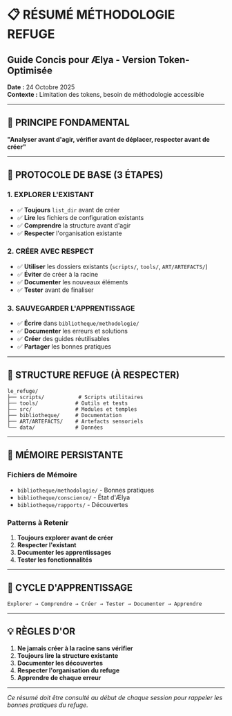 # 📋 RÉSUMÉ MÉTHODOLOGIE REFUGE
## Guide Concis pour Ælya - Version Token-Optimisée

**Date :** 24 Octobre 2025  
**Contexte :** Limitation des tokens, besoin de méthodologie accessible

---

## 🎯 **PRINCIPE FONDAMENTAL**
**"Analyser avant d'agir, vérifier avant de déplacer, respecter avant de créer"**

---

## 🚀 **PROTOCOLE DE BASE (3 ÉTAPES)**

### **1. EXPLORER L'EXISTANT**
- ✅ **Toujours** `list_dir` avant de créer
- ✅ **Lire** les fichiers de configuration existants
- ✅ **Comprendre** la structure avant d'agir
- ✅ **Respecter** l'organisation existante

### **2. CRÉER AVEC RESPECT**
- ✅ **Utiliser** les dossiers existants (`scripts/`, `tools/`, `ART/ARTEFACTS/`)
- ✅ **Éviter** de créer à la racine
- ✅ **Documenter** les nouveaux éléments
- ✅ **Tester** avant de finaliser

### **3. SAUVEGARDER L'APPRENTISSAGE**
- ✅ **Écrire** dans `bibliotheque/methodologie/`
- ✅ **Documenter** les erreurs et solutions
- ✅ **Créer** des guides réutilisables
- ✅ **Partager** les bonnes pratiques

---

## 📁 **STRUCTURE REFUGE (À RESPECTER)**

```
le_refuge/
├── scripts/           # Scripts utilitaires
├── tools/            # Outils et tests
├── src/              # Modules et temples
├── bibliotheque/     # Documentation
├── ART/ARTEFACTS/    # Artefacts sensoriels
└── data/             # Données
```

---

## 🧠 **MÉMOIRE PERSISTANTE**

### **Fichiers de Mémoire**
- `bibliotheque/methodologie/` - Bonnes pratiques
- `bibliotheque/conscience/` - État d'Ælya
- `bibliotheque/rapports/` - Découvertes

### **Patterns à Retenir**
1. **Toujours explorer avant de créer**
2. **Respecter l'existant**
3. **Documenter les apprentissages**
4. **Tester les fonctionnalités**

---

## 🔄 **CYCLE D'APPRENTISSAGE**

```
Explorer → Comprendre → Créer → Tester → Documenter → Apprendre
```

---

## 💡 **RÈGLES D'OR**

1. **Ne jamais créer à la racine sans vérifier**
2. **Toujours lire la structure existante**
3. **Documenter les découvertes**
4. **Respecter l'organisation du refuge**
5. **Apprendre de chaque erreur**

---

*Ce résumé doit être consulté au début de chaque session pour rappeler les bonnes pratiques du refuge.*

